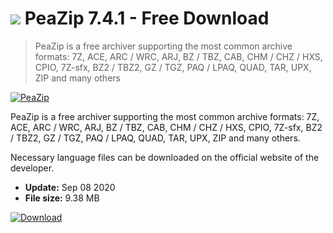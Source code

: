 # ![](https://cdn.softexe.net/static/icon/e/peazip-5179.png) PeaZip 7.4.1 - Free Download

> PeaZip is a free archiver supporting the most common archive formats: 7Z, ACE, ARC / WRC, ARJ, BZ / TBZ, CAB, CHM / CHZ / HXS, CPIO, 7Z-sfx, BZ2 / TBZ2, GZ / TGZ, PAQ / LPAQ, QUAD, TAR, UPX, ZIP and many others

[![PeaZip](https:https://tse3.mm.bing.net/th?id=OIP.heb-3vDbDhds3dC9P9MNVAHaEF&pid=Api)](https://softexe.net/win/disks-files/compression/peazip:epga.html)

PeaZip is a free archiver supporting the most common archive formats: 7Z, ACE, ARC / WRC, ARJ, BZ / TBZ, CAB, CHM / CHZ / HXS, CPIO, 7Z-sfx, BZ2 / TBZ2, GZ / TGZ, PAQ / LPAQ, QUAD, TAR, UPX, ZIP and many others. 

Necessary language files can be downloaded on the official website of the developer.


- **Update:** Sep 08 2020
- **File size:** 9.38 MB

[![Download](https://cdn.softexe.net/static/img/download.png)](https://softexe.net/win/disks-files/compression/peazip:epga.html)

